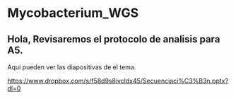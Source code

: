 # Mycobacterium_WGS

## Hola, Revisaremos el protocolo de analisis para A5.


Aqui pueden ver las diapositivas de el tema. 

https://www.dropbox.com/s/f58d9s8ivcldx45/Secuenciaci%C3%B3n.pptx?dl=0
